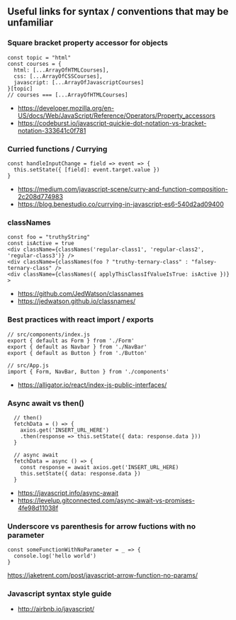 ## Useful links for syntax / conventions that may be unfamiliar

### Square bracket property accessor for objects

```
const topic = "html"
const courses = {
  html: [...ArrayOfHTMLCourses],
  css: [...ArrayOfCSSCourses],
  javascript: [...ArrayOfJavascriptCourses]
}[topic]
// courses === [...ArrayOfHTMLCourses]
```

- https://developer.mozilla.org/en-US/docs/Web/JavaScript/Reference/Operators/Property_accessors
- https://codeburst.io/javascript-quickie-dot-notation-vs-bracket-notation-333641c0f781

### Curried functions / Currying

```
const handleInputChange = field => event => {
  this.setState({ [field]: event.target.value })
}
```

- https://medium.com/javascript-scene/curry-and-function-composition-2c208d774983
- https://blog.benestudio.co/currying-in-javascript-es6-540d2ad09400

### classNames

```
const foo = "truthyString"
const isActive = true
<div className={classNames('regular-class1', 'regular-class2', 'regular-class3')} />
<div className={classNames(foo ? "truthy-ternary-class" : "falsey-ternary-class" />
<div className={classNames({ applyThisClassIfValueIsTrue: isActive })} >
```

- https://github.com/JedWatson/classnames
- https://jedwatson.github.io/classnames/

### Best practices with react import / exports

```
// src/components/index.js
export { default as Form } from './Form'
export { default as Navbar } from './NavBar'
export { default as Button } from './Button'

// src/App.js
import { Form, NavBar, Button } from './components'
```

- https://alligator.io/react/index-js-public-interfaces/

### Async await vs then()

```
  // then()
  fetchData = () => {
    axios.get('INSERT_URL_HERE')
    .then(response => this.setState({ data: response.data }))
  }

  // async await
  fetchData = async () => {
    const response = await axios.get('INSERT_URL_HERE)
    this.setState({ data: response.data })
  }
```

- https://javascript.info/async-await
- https://levelup.gitconnected.com/async-await-vs-promises-4fe98d11038f

### Underscore vs parenthesis for arrow fuctions with no parameter

```
const someFunctionWithNoParameter = _ => {
  console.log('hello world')
}
```

https://jaketrent.com/post/javascript-arrow-function-no-params/

### Javascript syntax style guide

- http://airbnb.io/javascript/
